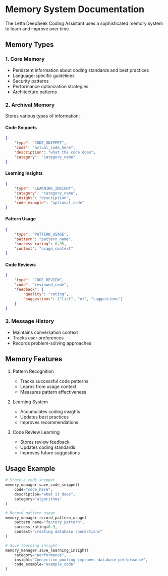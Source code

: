 # Memory System Documentation

The Letta DeepSeek Coding Assistant uses a sophisticated memory system to learn and improve over time.

## Memory Types

### 1. Core Memory
- Persistent information about coding standards and best practices
- Language-specific guidelines
- Security patterns
- Performance optimization strategies
- Architecture patterns

### 2. Archival Memory
Stores various types of information:

#### Code Snippets
```json
{
    "type": "CODE_SNIPPET",
    "code": "actual_code_here",
    "description": "what the code does",
    "category": "category_name"
}
```

#### Learning Insights
```json
{
    "type": "LEARNING_INSIGHT",
    "category": "category_name",
    "insight": "description",
    "code_example": "optional_code"
}
```

#### Pattern Usage
```json
{
    "type": "PATTERN_USAGE",
    "pattern": "pattern_name",
    "success_rating": 0.95,
    "context": "usage_context"
}
```

#### Code Reviews
```json
{
    "type": "CODE_REVIEW",
    "code": "reviewed_code",
    "feedback": {
        "quality": "rating",
        "suggestions": ["list", "of", "suggestions"]
    }
}
```

### 3. Message History
- Maintains conversation context
- Tracks user preferences
- Records problem-solving approaches

## Memory Features

1. Pattern Recognition
   - Tracks successful code patterns
   - Learns from usage context
   - Measures pattern effectiveness

2. Learning System
   - Accumulates coding insights
   - Updates best practices
   - Improves recommendations

3. Code Review Learning
   - Stores review feedback
   - Updates coding standards
   - Improves future suggestions

## Usage Example

```python
# Store a code snippet
memory_manager.save_code_snippet(
    code="code_here",
    description="what it does",
    category="algorithms"
)

# Record pattern usage
memory_manager.record_pattern_usage(
    pattern_name="factory_pattern",
    success_rating=0.9,
    context="creating database connections"
)

# Save learning insight
memory_manager.save_learning_insight(
    category="performance",
    insight="Connection pooling improves database performance",
    code_example="example_code"
)
```